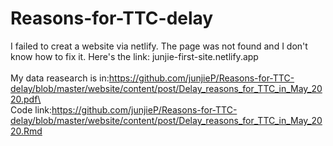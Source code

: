 # Reasons-for-TTC-delay
I failed to creat a website via netlify. The page was not found and I don't know how to fix it. Here's the link: junjie-first-site.netlify.app\
\
My data reasearch is in:https://github.com/junjieP/Reasons-for-TTC-delay/blob/master/website/content/post/Delay_reasons_for_TTC_in_May_2020.pdf\
\
Code link:https://github.com/junjieP/Reasons-for-TTC-delay/blob/master/website/content/post/Delay_reasons_for_TTC_in_May_2020.Rmd
